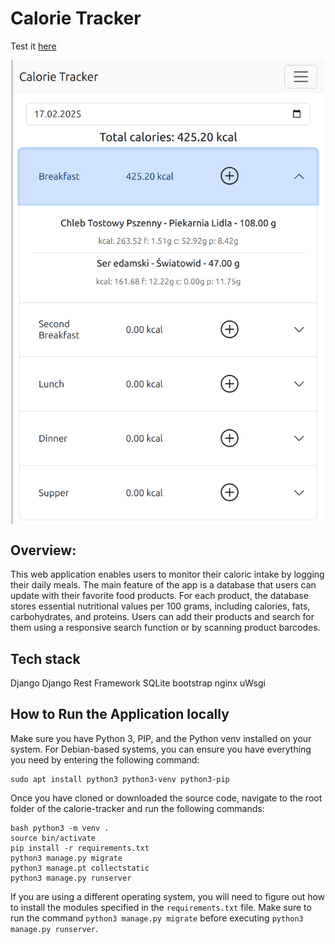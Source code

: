 # Calorie Tracker
Test it [here](https://calorie-tracker.webredirect.org)

<picture>
    <img src="image.png" style="max-width: 500px; display: block; margin: auto;">
</picture>

## Overview:
This web application enables users to monitor their caloric intake by logging their daily meals. The main feature of the app is a database that users can update with their favorite food products. For each product, the database stores essential nutritional values per 100 grams, including calories, fats, carbohydrates, and proteins. Users can add their products and search for them using a responsive search function or by scanning product barcodes.

## Tech stack
Django
Django Rest Framework
SQLite
bootstrap
nginx
uWsgi

## How to Run the Application locally
Make sure you have Python 3, PIP, and the Python venv installed on your system. For Debian-based systems, you can ensure you have everything you need by entering the following command:
```
sudo apt install python3 python3-venv python3-pip 
``` 
Once you have cloned or downloaded the source code, navigate to the root folder of the calorie-tracker and run the following commands: 
```
bash python3 -m venv .
source bin/activate
pip install -r requirements.txt
python3 manage.py migrate
python3 manage.pt collectstatic
python3 manage.py runserver 
``` 
If you are using a different operating system, you will need to figure out how to install the modules specified in the `requirements.txt` file. Make sure to run the command `python3 manage.py migrate` before executing `python3 manage.py runserver`.

